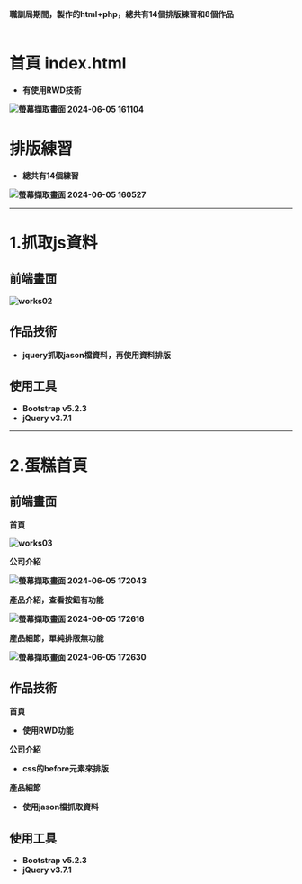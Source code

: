 <b>職訓局期間，製作的html+php，總共有14個排版練習和8個作品
<br>
  <br>
  
# 首頁 index.html
- 有使用RWD技術

![螢幕擷取畫面 2024-06-05 161104](https://github.com/hsd325/html-php/assets/100175482/4e163184-bd6a-4162-95ee-dfd220102ffd)

# 排版練習
- 總共有14個練習

![螢幕擷取畫面 2024-06-05 160527](https://github.com/hsd325/html-php/assets/100175482/99b26f9c-5e68-42a4-8766-13abceecc862)

---

# 1.抓取js資料
## 前端畫面

![works02](https://github.com/hsd325/html-php/assets/100175482/7ca52ef2-05e9-42a7-8262-9e9c70fb8cac)

## 作品技術
- jquery抓取jason檔資料，再使用資料排版

## 使用工具

- Bootstrap v5.2.3
- jQuery v3.7.1

---

# 2.蛋糕首頁
## 前端畫面
首頁

![works03](https://github.com/hsd325/html-php/assets/100175482/09e30fac-bbf2-4c01-b9aa-f88b1624c279)

<b>公司介紹

![螢幕擷取畫面 2024-06-05 172043](https://github.com/hsd325/html-php/assets/100175482/900f56d6-42b6-40bf-9d00-d870e9ad160f)

產品介紹，查看按鈕有功能

![螢幕擷取畫面 2024-06-05 172616](https://github.com/hsd325/html-php/assets/100175482/8be309d0-2540-4ba9-9d0f-a8233146c632)

產品細節，單純排版無功能

![螢幕擷取畫面 2024-06-05 172630](https://github.com/hsd325/html-php/assets/100175482/5660a02f-a2a2-4c49-8c78-1b403bc90d4c)

## 作品技術
首頁
- 使用RWD功能

公司介紹
- css的before元素來排版

產品細節
- 使用jason檔抓取資料

## 使用工具

- Bootstrap v5.2.3
- jQuery v3.7.1
